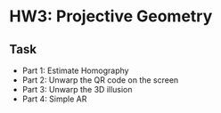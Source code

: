 # HW3: Projective Geometry
## Task
* Part 1: Estimate Homography
* Part 2: Unwarp the QR code on the screen 
* Part 3: Unwarp the 3D illusion
* Part 4: Simple AR
